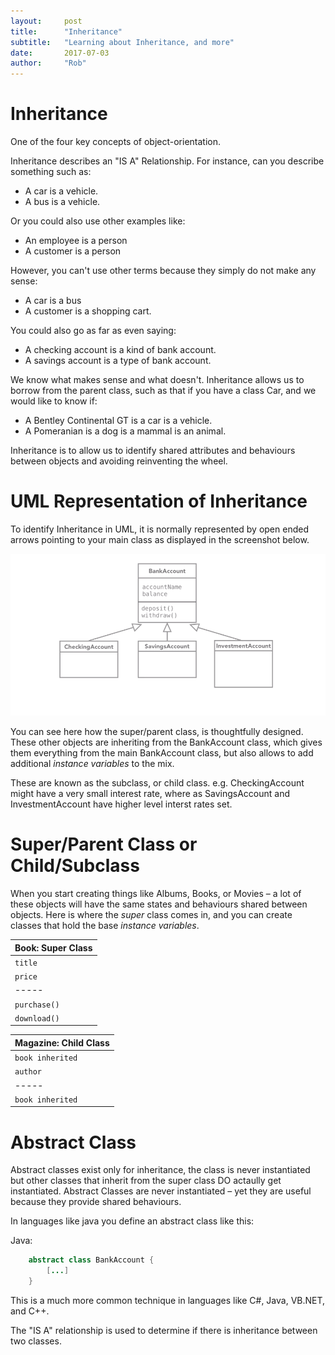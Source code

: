 ```yaml
---
layout:     post
title:      "Inheritance"
subtitle:   "Learning about Inheritance, and more"
date:       2017-07-03 
author:     "Rob"
---
```


# Inheritance

One of the four key concepts of object-orientation. 

Inheritance describes an "IS A" Relationship. For instance, can you describe something such as: 

* A car is a vehicle.
* A bus is a vehicle. 

Or you could also use other examples like: 

* An employee is a person
* A customer is a person

However, you can't use other terms because they simply do not make any sense:

* A car is a bus
* A customer is a shopping cart. 

You could also go as far as even saying: 

* A checking account is a kind of bank account.
* A savings account is a type of bank account. 

We know what makes sense and what doesn't. Inheritance allows us to borrow from the parent class, such as that if you have a class Car, and we would like to know if: 

* A Bentley Continental GT is a car is a vehicle. 
* A Pomeranian is a dog is a mammal is an animal. 

Inheritance is to allow us to identify shared attributes and behaviours between objects and avoiding reinventing the wheel. 

<div class="advertisement">
<script async src="//pagead2.googlesyndication.com/pagead/js/adsbygoogle.js"></script>
<!-- robmcelvenny.com -->
<ins class="adsbygoogle"
     style="display:block"
     data-ad-client="ca-pub-9138756976382898"
     data-ad-slot="5147608880"
     data-ad-format="auto"></ins>
<script>
(adsbygoogle = window.adsbygoogle || []).push({});
</script>   
        </div>

# UML Representation of Inheritance

To identify Inheritance in UML, it is normally represented by open ended arrows pointing to your main class as displayed in the screenshot below. 

![UML Inheritance](/img/umlInheritance.png)

You can see here how the super/parent class, is thoughtfully designed. These other objects are inheriting from the BankAccount class, which gives them everything from the main BankAccount class, but also allows to add additional _instance variables_ to the mix. 

These are known as the subclass, or child class. e.g. CheckingAccount might have a very small interest rate, where as SavingsAccount and InvestmentAccount have higher level interst rates set. 

# Super/Parent Class or Child/Subclass

When you start creating things like Albums, Books, or Movies – a lot of these objects will have the same states and behaviours shared between objects. Here is where the _super_ class comes in, and you can create classes that hold the base _instance variables_. 

| Book: Super Class|
| ----- |
| ``` title ``` |
| ``` price ``` |
| ----- |
| ``` purchase() ``` |
| ``` download() ``` |
     
 
 | Magazine: Child Class | 
 | ----- |
| ``` book inherited ```
| ``` author ``` | 
| ----- |
| ``` book inherited ``` |

# Abstract Class

Abstract classes exist only for inheritance, the class is never instantiated but other classes that inherit from the super class DO actaully get instantiated. Abstract Classes are never instantiated – yet they are useful because they provide shared behaviours. 

In languages like java you define an abstract class like this:

Java: 
``` java
    abstract class BankAccount { 
        [...]
    }
```

This is a much more common technique in languages like C#, Java, VB.NET, and C++. 

The "IS A" relationship is used to determine if there is inheritance between two classes. 